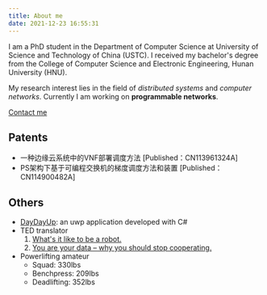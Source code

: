 ```yaml
---
title: About me
date: 2021-12-23 16:55:31
---
```


I am a PhD student in the Department of Computer Science at University of Science and Technology of China (USTC). I received my bachelor's degree from the College of Computer Science and Electronic Engineering, Hunan University (HNU).

My research interest lies in the field of *distributed systems* and *computer networks*. Currently I am working on **programmable networks**.

<a href="mailto:Fangjin98@outlook.com">Contact me</a>

<!-- ## Experience -->

<!-- ## Awards -->

## Patents

* 一种边缘云系统中的VNF部署调度方法 [Published：CN113961324A]
* PS架构下基于可编程交换机的梯度调度方法和装置 [Published：CN114900482A]

## Others

* [DayDayUp](https://github.com/Fangjin98/DayDayUp): an uwp application developed with C#
* TED translator
  1. [What's it like to be a robot.](https://www.ted.com/talks/leila_takayama_what_s_it_like_to_be_a_robot#t-2616)
  2. [You are your data – why you should stop cooperating.](https://www.youtube.com/watch?v=uG7kmUomXog)
* Powerlifting amateur
  * Squad: 330lbs
  * Benchpress: 209lbs
  * Deadlifting: 352lbs
